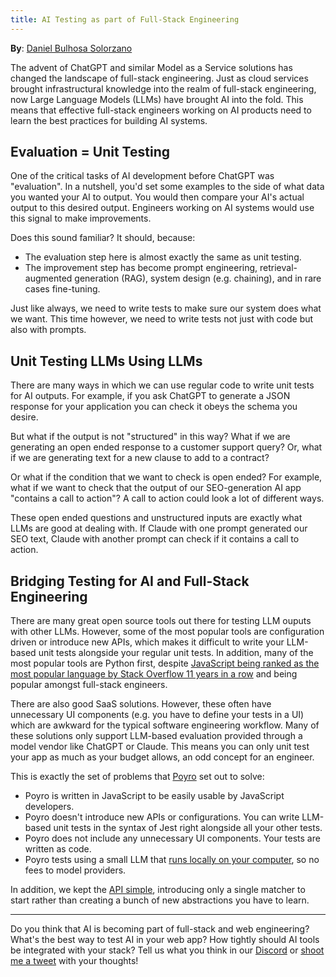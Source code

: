 ```yaml
---
title: AI Testing as part of Full-Stack Engineering
---
```

**By**: [Daniel Bulhosa Solorzano](https://x.com/danielbulhosa)

The advent of ChatGPT and similar Model as a Service solutions has changed the landscape of full-stack engineering. Just as cloud services brought infrastructural knowledge into the realm of full-stack engineering, now Large Language Models (LLMs) have brought AI into the fold. This means that effective full-stack engineers working on AI products need to learn the best practices for building AI systems.


## Evaluation = Unit Testing

One of the critical tasks of AI development before ChatGPT was "evaluation". In a nutshell, you'd set some examples to the side of what data you wanted your AI to output. You would then compare your AI's actual output to this desired output. Engineers working on AI systems would use this signal to make improvements.

Does this sound familiar? It should, because:

- The evaluation step here is almost exactly the same as unit testing.
- The improvement step has become prompt engineering, retrieval-augmented generation (RAG), system design (e.g. chaining), and in rare cases fine-tuning.

Just like always, we need to write tests to make sure our system does what we want. This time however, we need to write tests not just with code but also with prompts.

## Unit Testing LLMs Using LLMs

There are many ways in which we can use regular code to write unit tests for AI outputs. For example, if you ask ChatGPT to generate a JSON response for your application you can check it obeys the schema you desire.

But what if the output is not "structured" in this way? What if we are generating an open ended response to a customer support query? Or, what if we are generating text for a new clause to add to a contract? 

Or what if the condition that we want to check is open ended? For example, what if we want to check that the output of our SEO-generation AI app "contains a call to action"? A call to action could look a lot of different ways.

These open ended questions and unstructured inputs are exactly what LLMs are good at dealing with. If Claude with one prompt generated our SEO text, Claude with another prompt can check if it contains a call to action.

## Bridging Testing for AI and Full-Stack Engineering

There are many great open source tools out there for testing LLM ouputs with other LLMs. However, some of the most popular tools are configuration driven or introduce new APIs, which makes it difficult to write your LLM-based unit tests alongside your regular unit tests. In addition, many of the most popular tools are Python first, despite [JavaScript being ranked as the most popular language by Stack Overflow 11 years in a row](https://survey.stackoverflow.co/2023/#most-popular-technologies-language-prof) and being popular amongst full-stack engineers.

There are also good SaaS solutions. However, these often have unnecessary UI components (e.g. you have to define your tests in a UI) which are awkward for the typical software engineering workflow. Many of these solutions only support LLM-based evaluation provided through a model vendor like ChatGPT or Claude. This means you can only unit test your app as much as your budget allows, an odd concept for an engineer.

This is exactly the set of problems that [Poyro](/) set out to solve:

- Poyro is written in JavaScript to be easily usable by JavaScript developers.
- Poyro doesn't introduce new APIs or configurations. You can write LLM-based unit tests in the syntax of Jest right alongside all your other tests. 
- Poyro does not include any unnecessary UI components. Your tests are written as code.
- Poyro tests using a small LLM that [runs locally on your computer](/how-does-it-work), so no fees to model providers.

In addition, we kept the [API simple](/sdk-reference), introducing only a single matcher to start rather than creating a bunch of new abstractions you have to learn.

---

Do you think that AI is becoming part of full-stack and web engineering? What's the best way to test AI in your web app? How tightly should AI tools be integrated with your stack? Tell us what you think in our [Discord](https://discord.com/invite/gmCjjJ5jSf) or [shoot me a tweet](https://x.com/danielbulhosa) with your thoughts!